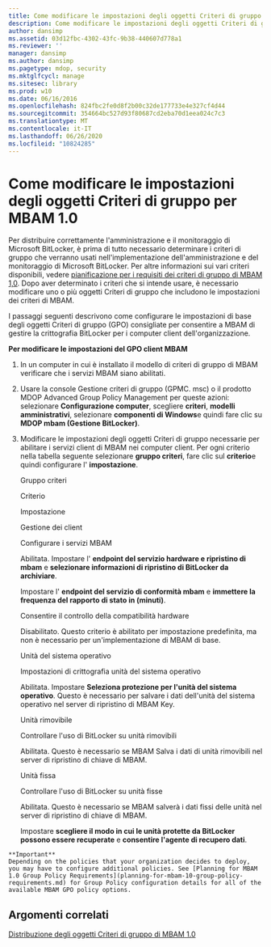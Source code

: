 ```yaml
---
title: Come modificare le impostazioni degli oggetti Criteri di gruppo per MBAM 1.0
description: Come modificare le impostazioni degli oggetti Criteri di gruppo per MBAM 1.0
author: dansimp
ms.assetid: 03d12fbc-4302-43fc-9b38-440607d778a1
ms.reviewer: ''
manager: dansimp
ms.author: dansimp
ms.pagetype: mdop, security
ms.mktglfcycl: manage
ms.sitesec: library
ms.prod: w10
ms.date: 06/16/2016
ms.openlocfilehash: 824fbc2fe0d8f2b00c32de177733e4e327cf4d44
ms.sourcegitcommit: 354664bc527d93f80687cd2eba70d1eea024c7c3
ms.translationtype: MT
ms.contentlocale: it-IT
ms.lasthandoff: 06/26/2020
ms.locfileid: "10824285"
---
```

# Come modificare le impostazioni degli oggetti Criteri di gruppo per MBAM 1.0


Per distribuire correttamente l'amministrazione e il monitoraggio di Microsoft BitLocker, è prima di tutto necessario determinare i criteri di gruppo che verranno usati nell'implementazione dell'amministrazione e del monitoraggio di Microsoft BitLocker. Per altre informazioni sui vari criteri disponibili, vedere [pianificazione per i requisiti dei criteri di gruppo di MBAM 1,0](planning-for-mbam-10-group-policy-requirements.md). Dopo aver determinato i criteri che si intende usare, è necessario modificare uno o più oggetti Criteri di gruppo che includono le impostazioni dei criteri di MBAM.

I passaggi seguenti descrivono come configurare le impostazioni di base degli oggetti Criteri di gruppo (GPO) consigliate per consentire a MBAM di gestire la crittografia BitLocker per i computer client dell'organizzazione.

**Per modificare le impostazioni del GPO client MBAM**

1.  In un computer in cui è installato il modello di criteri di gruppo di MBAM verificare che i servizi MBAM siano abilitati.

2.  Usare la console Gestione criteri di gruppo (GPMC. msc) o il prodotto MDOP Advanced Group Policy Management per queste azioni: selezionare **Configurazione computer**, scegliere **criteri**, **modelli amministrativi**, selezionare **componenti di Windows**e quindi fare clic su **MDOP mbam (Gestione BitLocker)**.

3.  Modificare le impostazioni degli oggetti Criteri di gruppo necessarie per abilitare i servizi client di MBAM nei computer client. Per ogni criterio nella tabella seguente selezionare **gruppo criteri**, fare clic sul **criterio**e quindi configurare l' **impostazione**.

    Gruppo criteri

    Criterio

    Impostazione

    Gestione dei client

    Configurare i servizi MBAM

    Abilitata. Impostare l' **endpoint del servizio hardware e ripristino di mbam** e **selezionare informazioni di ripristino di BitLocker da archiviare**.

    Impostare l' **endpoint del servizio di conformità mbam** e **immettere la frequenza del rapporto di stato in (minuti)**.

    Consentire il controllo della compatibilità hardware

    Disabilitato. Questo criterio è abilitato per impostazione predefinita, ma non è necessario per un'implementazione di MBAM di base.

    Unità del sistema operativo

    Impostazioni di crittografia unità del sistema operativo

    Abilitata. Impostare **Seleziona protezione per l'unità del sistema operativo**. Questo è necessario per salvare i dati dell'unità del sistema operativo nel server di ripristino di MBAM Key.

    Unità rimovibile

    Controllare l'uso di BitLocker su unità rimovibili

    Abilitata. Questo è necessario se MBAM Salva i dati di unità rimovibili nel server di ripristino di chiave di MBAM.

    Unità fissa

    Controllare l'uso di BitLocker su unità fisse

    Abilitata. Questo è necessario se MBAM salverà i dati fissi delle unità nel server di ripristino di chiave di MBAM.

    Impostare **scegliere il modo in cui le unità protette da BitLocker possono essere recuperate** e **consentire l'agente di recupero dati**.



~~~
**Important**  
Depending on the policies that your organization decides to deploy, you may have to configure additional policies. See [Planning for MBAM 1.0 Group Policy Requirements](planning-for-mbam-10-group-policy-requirements.md) for Group Policy configuration details for all of the available MBAM GPO policy options.
~~~



## Argomenti correlati


[Distribuzione degli oggetti Criteri di gruppo di MBAM 1.0](deploying-mbam-10-group-policy-objects.md)









